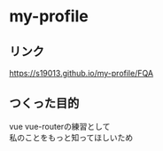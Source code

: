 # my-profile

## リンク
https://s19013.github.io/my-profile/FQA


## つくった目的
vue vue-routerの練習として  
私のことをもっと知ってほしいため  

